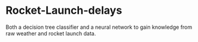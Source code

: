 # Rocket-Launch-delays
Both a decision tree classifier and a neural network to gain knowledge from raw weather and rocket launch data.
